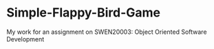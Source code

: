 # Simple-Flappy-Bird-Game
My work for an assignment on SWEN20003: Object Oriented Software Development
